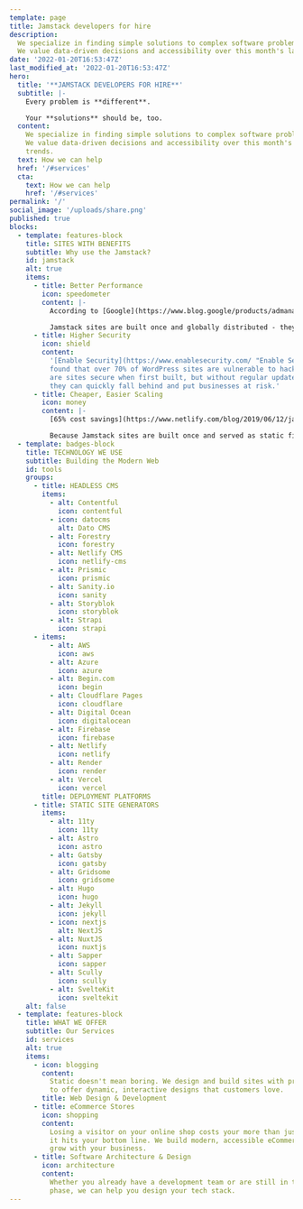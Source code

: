 ```yaml
---
template: page
title: Jamstack developers for hire
description:
  We specialize in finding simple solutions to complex software problems.
  We value data-driven decisions and accessibility over this month's latest tech trends.
date: '2022-01-20T16:53:47Z'
last_modified_at: '2022-01-20T16:53:47Z'
hero:
  title: '**JAMSTACK DEVELOPERS FOR HIRE**'
  subtitle: |-
    Every problem is **different**.

    Your **solutions** should be, too.
  content:
    We specialize in finding simple solutions to complex software problems.
    We value data-driven decisions and accessibility over this month's latest tech
    trends.
  text: How we can help
  href: '/#services'
  cta:
    text: How we can help
    href: '/#services'
permalink: '/'
social_image: '/uploads/share.png'
published: true
blocks:
  - template: features-block
    title: SITES WITH BENEFITS
    subtitle: Why use the Jamstack?
    id: jamstack
    alt: true
    items:
      - title: Better Performance
        icon: speedometer
        content: |-
          According to [Google](https://www.blog.google/products/admanager/increase-speed-of-your-mobile-site-wi/ "Google"), 53% of visitors will leave a website if it takes longer than 3 seconds to load. Even worse, a whopping 79% of online shoppers will stay away from online stores with performance hiccups.

          Jamstack sites are built once and globally distributed - they don't depend on servers to rebuild the page for every visitor.
      - title: Higher Security
        icon: shield
        content:
          '[Enable Security](https://www.enablesecurity.com/ "Enable Security")
          found that over 70% of WordPress sites are vulnerable to hacker attacks. Chances
          are sites secure when first built, but without regular updates and maintenance
          they can quickly fall behind and put businesses at risk.'
      - title: Cheaper, Easier Scaling
        icon: money
        content: |-
          [65% cost savings](https://www.netlify.com/blog/2019/06/12/jamstack_conf-nyc-session-recap-citrix-delivers-better-ux-with-less-overhead-using-jamstack-and-netlify/ "65% cost savings") after moving their business critical documentation sites over to Jamstack technologies. Their documentation sites are visited by 3.5 million users annually and provide technical support for all of their 15 products and related components.

          Because Jamstack sites are built once and served as static files, they can be distributed globally and available almost instantly to your customers around the world.
  - template: badges-block
    title: TECHNOLOGY WE USE
    subtitle: Building the Modern Web
    id: tools
    groups:
      - title: HEADLESS CMS
        items:
          - alt: Contentful
            icon: contentful
          - icon: datocms
            alt: Dato CMS
          - alt: Forestry
            icon: forestry
          - alt: Netlify CMS
            icon: netlify-cms
          - alt: Prismic
            icon: prismic
          - alt: Sanity.io
            icon: sanity
          - alt: Storyblok
            icon: storyblok
          - alt: Strapi
            icon: strapi
      - items:
          - alt: AWS
            icon: aws
          - alt: Azure
            icon: azure
          - alt: Begin.com
            icon: begin
          - alt: Cloudflare Pages
            icon: cloudflare
          - alt: Digital Ocean
            icon: digitalocean
          - alt: Firebase
            icon: firebase
          - alt: Netlify
            icon: netlify
          - alt: Render
            icon: render
          - alt: Vercel
            icon: vercel
        title: DEPLOYMENT PLATFORMS
      - title: STATIC SITE GENERATORS
        items:
          - alt: 11ty
            icon: 11ty
          - alt: Astro
            icon: astro
          - alt: Gatsby
            icon: gatsby
          - alt: Gridsome
            icon: gridsome
          - alt: Hugo
            icon: hugo
          - alt: Jekyll
            icon: jekyll
          - icon: nextjs
            alt: NextJS
          - alt: NuxtJS
            icon: nuxtjs
          - alt: Sapper
            icon: sapper
          - alt: Scully
            icon: scully
          - alt: SvelteKit
            icon: sveltekit
    alt: false
  - template: features-block
    title: WHAT WE OFFER
    subtitle: Our Services
    id: services
    alt: true
    items:
      - icon: blogging
        content:
          Static doesn't mean boring. We design and build sites with proven technologies
          to offer dynamic, interactive designs that customers love.
        title: Web Design & Development
      - title: eCommerce Stores
        icon: shopping
        content:
          Losing a visitor on your online shop costs your more than just impressions,
          it hits your bottom line. We build modern, accessible eCommerce stores that
          grow with your business.
      - title: Software Architecture & Design
        icon: architecture
        content:
          Whether you already have a development team or are still in the planning
          phase, we can help you design your tech stack.
---
```

